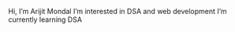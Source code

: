 Hi, I’m Arijit Mondal
I’m interested in DSA and web development 
I’m currently learning DSA

<!---
Arijit-mondal099/Arijit-mondal099 is a ✨ special ✨ repository because its `README.md` (this file) appears on your GitHub profile.
You can click the Preview link to take a look at your changes.
--->
